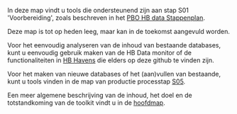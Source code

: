 In deze map vindt u tools die ondersteunend zijn aan stap S01 'Voorbereiding', zoals beschreven in het [PBO HB data Stappenplan](https://github.com/kkpdata/HB-Datatoolkit/blob/main/A00%20Documentatie/PBO%20HB%20data%20stappenplan%2013%20(11205758-014-GEO-0001_v1.0).pdf). 

Deze map is tot op heden leeg, maar kan in de toekomst aangevuld worden. 

Voor het eenvoudig analyseren van de inhoud van bestaande databases, kunt u eenvoudig gebruik maken van de HB Data monitor of de functionaliteiten in [HB Havens](https://github.com/kkpdata/HB-Havens) die elders op deze github te vinden zijn.

Voor het maken van nieuwe databases of het (aan)vullen van bestaande, kunt u tools vinden in de map van productie processtap [S05](https://github.com/kkpdata/HB-Datatoolkit/tree/main/S05%20Productieproces%20fysica%20-%20genereer%20verzameltabellen%20fysica).

Een meer algemene beschrijving van de inhoud, het doel en de totstandkoming van de toolkit vindt u in de [hoofdmap](https://github.com/kkpdata/HB-Datatoolkit#readme).

